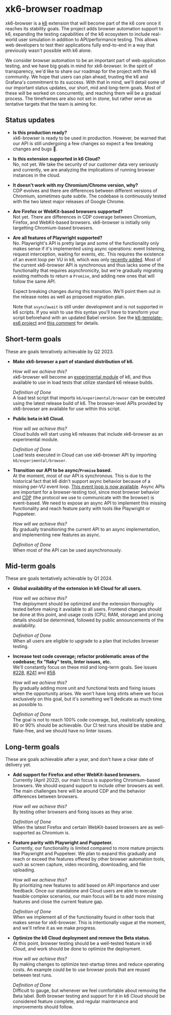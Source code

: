 xk6-browser roadmap
===================

xk6-browser is a [k6](https://k6.io/) extension that will become part of the k6 core once it reaches its stability goals. The project adds browser automation support to k6, expanding the testing capabilities of the k6 ecosystem to include real-world user simulation in addition to API/performance testing. This allows web developers to test their applications fully end-to-end in a way that previously wasn't possible with k6 alone.

We consider browser automation to be an important part of web-application testing, and we have big goals in mind for xk6-browser. In the spirit of transparency, we'd like to share our roadmap for the project with the k6 community. We hope that users can plan ahead, trusting the k6 and Grafana's commitment to its success. With that in mind, we'll detail some of our important status updates, our short, mid and long-term goals. Most of these will be worked on concurrently, and reaching them will be a gradual process. The timeframes are also not set in stone, but rather serve as tentative targets that the team is aiming for.

Status updates
----------------

- **Is this production ready?**<br>
   xk6-browser is ready to be used in production. However, be warned that our API is still undergoing a few changes so expect a few breaking changes and bugs 🐞.

- **Is this extension supported in k6 Cloud?**<br>
    No, not yet. We take the security of our customer data very seriously and currently, we are analyzing the implications of running browser instances in the cloud.

- **It doesn't work with my Chromium/Chrome version, why?**<br>
    CDP evolves and there are differences between different versions of Chromium, sometimes quite subtle. The codebase is continuously tested with the two latest major releases of Google Chrome.

- **Are Firefox or WebKit-based browsers supported?**<br>
    Not yet. There are differences in CDP coverage between Chromium, Firefox, and WebKit-based browsers. xk6-browser is initially only targetting Chromium-based browsers.

- **Are all features of Playwright supported?**<br>
    No. Playwright's API is pretty large and some of the functionality only makes sense if it's implemented using async operations: event listening, request interception, waiting for events, etc. This requires the existence of an event loop per VU in k6, which was only [recently added](https://github.com/grafana/k6/issues/882). Most of the current xk6-browser API is synchronous and thus lacks some of the functionality that requires asynchronicity, but we're gradually migrating existing methods to return a `Promise`, and adding new ones that will follow the same API.

    Expect breaking changes during this transition. We'll point them out in the release notes as well as proposed migration plan.

    Note that `async`/`await` is still under development and is not supported in k6 scripts. If you wish to use this syntax you'll have to transform your script beforehand with an updated Babel version. See the [k6-template-es6 project](https://github.com/grafana/k6-template-es6) and [this comment](https://github.com/grafana/k6/issues/779#issuecomment-964027280) for details.

Short-term goals
----------------

These are goals tenratively achievable by Q2 2023.

- **Make xk6-browser a part of standard distribution of k6.**<br>

  *How will we achieve this?*<br>
  xk6-browser will become an [experimental module](https://k6.io/docs/javascript-api/k6-experimental/) of k6, and thus available to use in load tests that utilize standard k6 release builds.

  *Definition of Done*<br>
  A load test script that imports `k6/experimental/browser` can be executed using the latest release build of k6. The browser-level APIs provided by xk6-browser are available for use within this script.

- **Public beta in k6 Cloud.**

  *How will we achieve this?*<br>
  Cloud builds will start using k6 releases that include xk6-browser as an experimental module.

  *Definition of Done*<br>
  Load tests executed in Cloud can use xk6-browser API by importing `k6/experimental/browser`.

- **Transition our API to be async/`Promise` based.**<br>
  At the moment, most of our API is synchronous. This is due to the historical fact that k6 didn't support async behavior because of a missing per-VU event loop.
[This event loop is now available](https://github.com/grafana/k6/pull/2228).
  Async APIs are important for a browser-testing tool, since most browser behavior and [CDP](https://chromedevtools.github.io/devtools-protocol/) (the protocol we use to communicate with the browser) is event-based. We need to expose an async API to implement this missing functionality and reach feature parity with tools like Playwright or Puppeteer.

  *How will we achieve this?*<br>
  By gradually transitioning the current API to an async implementation, and implementing new features as async.

  *Definition of Done*<br>
  When most of the API can be used asynchronously.


Mid-term goals
--------------

These are goals tentatively achievable by Q1 2024.

- **Global availability of the extension in k6 Cloud for all users.**<br>

  *How will we achieve this?*<br>
  The deployment should be optimized and the extension thoroughly tested before making it available to all users. Frontend changes should be done at this point, and usage costs (CPU, RAM, storage) and pricing details should be determined, followed by public announcements of the availability.

  *Definition of Done*<br>
  When all users are eligible to upgrade to a plan that includes browser testing.


- **Increase test code coverage; refactor problematic areas of the codebase; fix "flaky" tests, linter issues, etc.**<br>
  We'll constantly focus on these mid and long-term goals. See issues [#228](https://github.com/grafana/xk6-browser/issues/228), [#241](https://github.com/grafana/xk6-browser/issues/241) and [#58](https://github.com/grafana/xk6-browser/issues/58).

  *How will we achieve this?*<br>
  By gradually adding more unit and functional tests and fixing issues when the opportunity arises. We won't have long stints where we focus exclusively on this goal, but it's something we'll dedicate as much time as possible to.

  *Definition of Done*<br>
  The goal is not to reach 100% code coverage, but, realistically speaking, 80 or 90% should be achievable. Our CI test runs should be stable and flake-free, and we should have no linter issues.


Long-term goals
---------------

These are goals achievable after a year, and don't have a clear date of delivery yet.

- **Add support for Firefox and other WebKit-based browsers.**<br>
  Currently (April 2022), our main focus is supporting Chromium-based browsers. We should expand support to include other browsers as well. The main challenges here will be around CDP and the behavior differences between browsers.

  *How will we achieve this?*<br>
  By testing other browsers and fixing issues as they arise.

  *Definition of Done*<br>
  When the latest Firefox and certain WebKit-based browsers are as well-supported as Chromium is.


- **Feature parity with Playwright and Puppeteer.**<br>
  Currently, our functionality is limited compared to more mature projects like Playwright and Puppeteer. We plan to expand this gradually and reach or exceed the features offered by other browser automation tools, such as screen capture, video recording, downloading, and file uploading.

  *How will we achieve this?*<br>
  By prioritizing new features to add based on API importance and user feedback. Once our standalone and Cloud users are able to execute feasible complex scenarios, our main focus will be to add more missing features and close the current feature gap.

  *Definition of Done*<br>
  When we implement all of the functionality found in other tools that makes sense for xk6-browser. This is intentionally vague at the moment, and we'll refine it as we make progress.


- **Optimize the k6 Cloud deployment and remove the Beta status.**<br>
  At this point, browser testing should be a well-tested feature in k6 Cloud, and work should be done to optimize the deployment.

  *How will we achieve this?*<br>
  By making changes to optimize test-startup times and reduce operating costs. An example could be to use browser pools that are reused between test runs.

  *Definition of Done*<br>
  Difficult to gauge, but whenever we feel comfortable about removing the Beta label. Both browser testing and support for it in k6 Cloud should be considered feature complete, and regular maintenance and improvements should follow.
